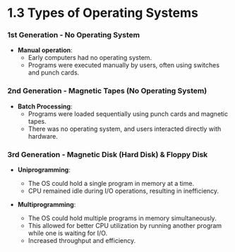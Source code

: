 # 1.3 Types of Operating Systems

### 1st Generation - No Operating System
- **Manual operation**: 
  - Early computers had no operating system.
  - Programs were executed manually by users, often using switches and punch cards.

### 2nd Generation - Magnetic Tapes (No Operating System)
- **Batch Processing**: 
  - Programs were loaded sequentially using punch cards and magnetic tapes.
  - There was no operating system, and users interacted directly with hardware.

### 3rd Generation - Magnetic Disk (Hard Disk) & Floppy Disk
- **Uniprogramming**: 
  - The OS could hold a single program in memory at a time.
  - CPU remained idle during I/O operations, resulting in inefficiency.
  
- **Multiprogramming**:
  - The OS could hold multiple programs in memory simultaneously.
  - This allowed for better CPU utilization by running another program while one is waiting for I/O.
  - Increased throughput and efficiency.

